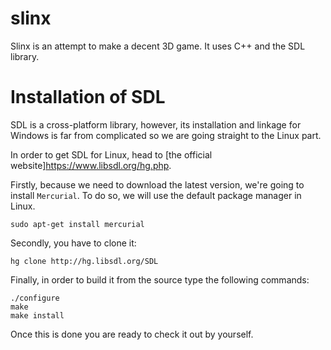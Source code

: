 slinx
=====

Slinx is an attempt to make a decent 3D game. It uses C++ and the SDL library.

Installation of SDL
===================

SDL is a cross-platform library, however, its installation and linkage for Windows is far from complicated so we are going straight to the Linux part.

In order to get SDL for Linux, head to [the official website]https://www.libsdl.org/hg.php. 

Firstly, because we need to download the latest version, we're going to install ```Mercurial```. To do so, we will use the default package manager in Linux. 

```sudo apt-get install mercurial```

Secondly, you have to clone it:

```hg clone http://hg.libsdl.org/SDL```

Finally, in order to build it from the source type the following commands:

```
./configure
make
make install
````

Once this is done you are ready to check it out by yourself.

